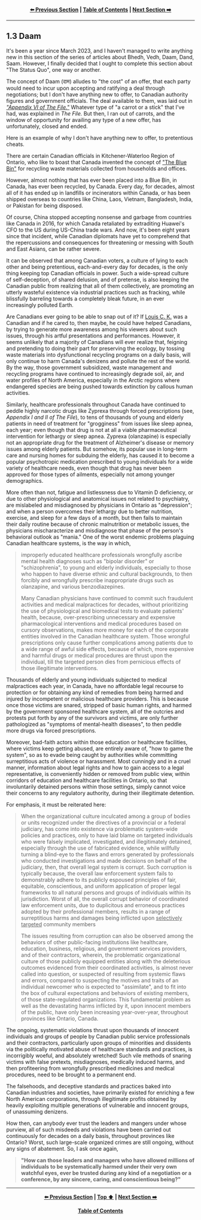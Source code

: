 <div align="center">
  
  **[:arrow_left: Previous Section][Prev] | [Table of Contents][TOC] | [Next Section :arrow_right:][Next]**
  
</div>

---

## 1.3 Daam

It's been a year since March 2023, and I haven't managed to write anything new in this section of the series of articles about Bhedh, Vedh, Daam, Dand, Saam. However, I finally decided that I ought to complete this section about "The Status Quo", one way or another. 

The concept of Daam (दाम) alludes to "the cost" of an offer, that each party would need to incur upon accepting and ratifying a deal through negotiations; but I don't have anything new to offer, to Canadian authority figures and government officials. The deal available to them, was laid out in [*"Appendix VI of The File."*](https://github.com/true-hindsight/grim-realities/blob/main/navigating-this-gitrepo.md#20-navigating-this-documentation) Whatever type of "a carrot or a stick" that I've had, was explained in *The File.* But then, I ran out of carrots, and the window of opportunity for availing any type of a new offer, has unfortunately, closed and ended. 

Here is an example of why I don't have anything new to offer, to pretentious cheats. 

There are certain Canadian officials in Kitchener-Waterloo Region of Ontario, who like to boast that Canada invented the concept of ["The Blue Bin"](https://en.wikipedia.org/wiki/Blue_box_recycling_system) for recycling waste materials collected from households and offices. 

However, almost nothing that has ever been placed into a Blue Bin, in Canada, has ever been recycled, by Canada. Every day, for decades, almost all of it has ended up in landfills or incinerators within Canada, or has been shipped overseas to countries like China, Laos, Vietnam, Bangladesh, India, or Pakistan for being disposed. 

Of course, China stopped accepting nonsense and garbage from countries like Canada in 2016, for which Canada retaliated by extraditing Huawei's CFO to the US during US-China trade wars. And now, it's been eight years since that incident, while Canadian diplomats have yet to comprehend that the repercussions and consequences for threatening or messing with South and East Asians, can be rather severe. 

It can be observed that among Canadian voters, a culture of lying to each other and being pretentious, each-and-every day for decades, is the only thing keeping top Canadian officials in power. Such a wide-spread culture of self-deception, of shared delusion, and of pretense, is also keeping the Canadian public from realizing that all of them collectively, are promoting an utterly wasteful existence via industrial practices such as fracking, while blissfully barreling towards a completely bleak future, in an ever increasingly polluted Earth.  

Are Canadians ever going to be able to snap out of it? If [Louis C. K.](https://en.wikipedia.org/wiki/Louis_C.K.) was a Canadian and if he cared to, then maybe, he could have helped Canadians, by trying to generate more awareness among his viewers about such issues, through his artful presentations and performances. However, it seems unlikely that a majority of Canadians will ever realize that, feigning and pretending to doing their part for preserving the ecology, by tossing waste materials into dysfunctional recycling programs on a daily basis, will only continue to harm Canada's denizens and pollute the rest of the world. By the way, those government subsidized, waste management and recycling programs have continued to increasingly degrade soil, air, and water profiles of North America, especially in the Arctic regions where endangered species are being pushed towards extinction by callous human activities. 

Similarly, healthcare professionals throughout Canada have continued to peddle highly narcotic drugs like Zyprexa through forced prescriptions (see, *Appendix I and II of The File*), to tens of thousands of young and elderly patients in need of treatment for "grogginess" from issues like sleep apnea, each year; even though that drug is not at all a viable pharmaceutical intervention for lethargy or sleep apnea. Zyprexa (olanzapine) is especially not an appropriate drug for the treatment of Alzheimer's disease or memory issues among elderly patients. But somehow, its popular use in long-term care and nursing homes for subduing the elderly, has caused it to become a popular psychotropic medication prescribed to young individuals for a wide variety of healthcare needs, even though that drug has never been approved for those types of ailments, especially not among younger demographics. 

More often than not, fatigue and listlessness due to Vitamin D deficiency, or due to other physiological and anatomical issues not related to psychiatry, are mislabeled and misdiagnosed by physicians in Ontario as "depression"; and when a person overcomes their lethargy due to better nutrition, exercise, and sleep for a few days of a month, but then fails to maintain their daily routine because of chronic malnutrition or metabolic issues, the physicians mischaracterize and misdiagnose that phase of the person's behavioral outlook as "mania." One of the worst endemic problems plaguing Canadian healthcare systems, is the way in which,

>improperly educated healthcare professionals wrongfully ascribe mental health diagnoses such as "bipolar disorder" or "schizophrenia", to young and elderly individuals, especially to those who happen to have diverse ethnic and cultural backgrounds, to then forcibly and wrongfully prescribe inappropriate drugs such as olanzapine, and various benzodiazepines. 
>
>Many Canadian physicians have continued to commit such fraudulent activities and medical malpractices for decades, without prioritizing the use of physiological and biomedical tests to evaluate patients' health, because, over-prescribing unnecessary and expensive pharmacological interventions and medical procedures based on cursory observations, makes more money for each of the corporate entities involved in the Canadian healthcare system. Those wrongful prescriptions only cause further complications among patients due to a wide range of awful side effects, because of which, more expensive and harmful drugs or medical procedures are thrust upon the individual, till the targeted person dies from pernicious effects of those illegitimate interventions. 

Thousands of elderly and young individuals subjected to medical malpractices each year, in Canada, have no affordable legal recourse to protection or for obtaining any kind of remedies from being harmed and injured by incompetent or malicious healthcare providers. This is because once those victims are snared, stripped of basic human rights, and harmed by the government sponsored healthcare system, all of the outcries and protests put forth by any of the survivors and victims, are only further pathologized as "symptoms of mental-health diseases", to then peddle more drugs via forced prescriptions. 

Moreover, bad-faith actors within those education or healthcare facilities, where victims keep getting abused, are entirely aware of, "how to game the system", so as to evade being caught by authorities while committing surreptitious acts of violence or harassment. Most cunningly and in a cruel manner, information about legal rights and how to gain access to a legal representative, is conveniently hidden or removed from public view, within corridors of education and healthcare facilities in Ontario, so that involuntarily detained persons within those settings, simply cannot voice their concerns to any regulatory authority, during their illegitimate detention. 

For emphasis, it must be reiterated here:

>When the organizational culture inculcated among a group of bodies or units recognized under the directives of a provincial or a federal judiciary, has come into existence via problematic system-wide policies and practices, only to have laid blame on targeted individuals who were falsely implicated, investigated, and illegitimately detained, especially through the use of fabricated evidence, while willfully turning a blind-eye to the flaws and errors generated by professionals who conducted investigations and made decisions on behalf of the judiciary, then, that overall legal system is corrupt. Such corruption is typically because, the overall law enforcement system fails to demonstrably adhere to its publicly espoused principles of fair, equitable, conscientious, and uniform application of proper legal frameworks to all natural persons and groups of individuals within its jurisdiction. Worst of all, the overall corrupt behavior of coordinated law enforcement units, due to duplicitous and erroneous practices adopted by their professional members, results in a range of surreptitious harms and damages being inflicted upon <ins>selectively targeted</ins> community members   
>
>The issues resulting from corruption can also be observed among the behaviors of other public-facing institutions like healthcare, education, business, religious, and government services providers, and of their contractors, wherein, the problematic organizational culture of those publicly equipped entities along with the deleterious outcomes evidenced from their coordinated activities, is almost never called into question, or suspected of resulting from systemic flaws and errors, compared to suspecting the motives and traits of an individual newcomer who is expected to "assimilate", and to fit into the box of cultural expectations and behaviors of existing members, of those state-regulated organizations. This fundamental problem as well as the devastating harms inflicted by it, upon innocent members of the public, have only been increasing year-over-year, throughout provinces like Ontario, Canada. 

The ongoing, systematic violations thrust upon thousands of innocent individuals and groups of people by Canadian public service professionals and their contractors, particularly upon groups of minorities and dissidents via the politically motivated abuse of healthcare standards and practices, is incorrigibly woeful, and absolutely wretched! Such vile methods of snaring victims with false pretexts, misdiagnoses, medically induced harms, and then profiteering from wrongfully prescribed medicines and medical procedures, need to be brought to a permanent end.  

The falsehoods, and deceptive standards and practices baked into Canadian industries and societies, have primarily existed for enriching a few North American corporations, through illegitimate profits obtained by heavily exploiting multiple generations of vulnerable and innocent groups, of unassuming denizens. 

How then, can anybody ever trust the leaders and mangers under whose purview, all of such misdeeds and violations have been carried out continuously for decades on a daily basis, throughout provinces like Ontario? Worst, such large-scale organized crimes are still ongoing, without any signs of abatement. So, I ask once again, 

>**"How can those leaders and managers who have allowed millions of individuals to be systematically harmed under their very own watchful eyes, ever be trusted during any kind of a negotiation or a conference, by any sincere, caring, and conscientious being?"** 


---

<div align="center">
  
  **[:arrow_left: Previous Section][Prev] | [Top :arrow_up:][Top] | [Next Section :arrow_right:][Next]** 
  
  **[Table of Contents][TOC]**

  [Prev]: ./01-03.md
  [Top]: ./01-03.md#13-daam
  [Next]: ./02-02.md
  [TOC]: ../README.md#table-of-contents
  
</div>